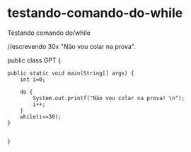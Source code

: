 # testando-comando-do-while
Testando comando do/while

//escrevendo 30x "Não vou colar na prova".

public class GPT {

	public static void main(String[] args) {
		int i=0;
		
		do {
			System.out.printf("Não vou colar na prova! \n");
			i++;
		}
		while(i<=30);
	}


	}


